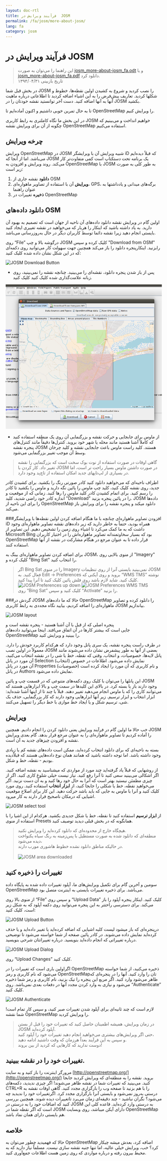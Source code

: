 ```yaml
---
layout: doc-rtl
title: فرآیند ویرایش در  JOSM
permalink: /fa/josm/more-about-josm/
lang: fa
category: josm
---
```


فرآیند ویرایش در JOSM
========================

> این راهنما را می‌توان به صورت [josm_more-about-josm_fa.odt](/files/josm_more-about-josm_fa.odt) و یا [josm_more-about-josm_fa.pdf](/files/josm_more-about-josm_fa.pdf) دانلود کرد.  
> تاریخ بازبینی ۱۳۹۴/۰۴/۳۱  

در بخش قبل شما 
JOSM را نصب کردید و شروع به کشیدن اولین نقطه‌ها، خطوط و شکلها کردید.
تعاریف پیش‌فرض را به این اشیاء اضافه کردید تا اطلاعاتی درباره ماهیت آنها به 
آنها اضافه کنید. دست آخر توانستید نقشه خودتان را در JOSM بکشید.

تا به حال تمرین خوبی داشتیم و اکنون آماده‌ایم تا OpenStreetMap را ویرایش کنیم.

در این بخش ما نگاه کاملتری به رابط کاربری JOSM خواهیم انداخت و می‌بینیم 
که چگونه از آن برای ویرایش نقشه OpenStreetMap استفاده می‌کنیم.

چرخه ویرایش
---------------------
ویرایش OpenStreetMap در JOSM شبیه ویرایش آن با ویرایشگر iD که 
قبلاً دیده‌ایم می‌باشد. اما از آنجا که JOSM یک برنامه تحت دستکتاپ است 
کمی متفاوت‌تر کار می‌کند. روند ویرایش و افزودن به OpenStreetMap با 
JOSM به طور کلی به صورت زیر است:

1. **دانلود** نقشه جاری از OSM
2. **ویرایش** آن با استفاده از تصاویر ماهواره‌ای، GPS، برگه‌های میدانی و یادداشتها به عنوان راهنما
3. **ذخیره** تغییرات در OpenStreetMap

دانلود داده‌های OSM
--------------------
اولین گام در ویرایش نقشه دانلود داده‌های آن ناحیه از جهان است که 
تصمیم به بهبود آن دارید. به یاد داشته باشید که اینکار را هربار که می‌خواهید 
در نقشه تغییری ایجاد کنید بایستی انجام دهید زیرا نقشه دائما توسط کاربران دیگر در حال به‌روزرسانی می‌باشد.

روی “File” درگوشه بالا و چپ JOSM کلیک کرده و سپس "Download from OSM" 
    رابزنید. اینکارپنجره دانلود را باز می‌کند همچنین جهت سهولت کار 
    می‌توانید روی دکمه‌ای که در این شکل نشان داده شده 
    کلیک کنید:

![JOSM Download Button][]

- پس از باز شدن پنجره دانلود، نقشه‌ای را می‌بینید. چنانچه نقشه را نمی‌بینید، روی زبانه علامت‌گذاری شده کلیک کنید
    کلیک کنید.

![JOSM Download Dialog][]

- از ماوس برای جابجایی و حرکت نقشه و بزرگنمایی آن روی یک منطقه استفاده کنید
    که کاملاً آشنا هستید مانند محله یا شهر خود بروید. 
    کنترل‌ها دقیقاً مانند کنترل‌های پنجره نقشه JOSM هستند. کلید راست ماوس 
    باعث جابجایی نقشه و کلید چرخان وسط آن موجب تغییر بزرگنمایی 
    می‌شود.

> گاهی اوقات در صورت استفاده از نوت بوک سخت است که
>بزرگنمایی را نقشه تغییر داد. کار کردن با JOSM در صورت داشتن ماوس بسیار راحت تر است،
>اما در بسیاری از لپ‌تاپهای جدید امکان استفاده از تاچ‌پد وجود دارد.

اطراف ناحیه‌ای که می‌خواهید دانلود کنید کادر صورتی رنگ را بکشید. برای کشیدن کادر جدید، روی نقشه 
    کلیک کنید، کلید چپ ماوس را پائین نگه دارید و ماوس را بکشید تا
    کادر را رسم کنید. برای اتمام کشیدن کادر کلید ماوس  را رها کنید.
زمانی که از موقعیت و اندازه کادر خود راضی شدید، کلید
    "Download" را در پائین پنجره بزنید. JOSM داده‌ها را 
    برای این ناحیه از OpenStreetMap دانلود میکند و پنجره نقشه را برای 
    ویرایش باز می‌کند.

###افزودن تصاویر ماهواره‌ای
چنانچه با ما هنگام اضافه کردن اولین نقطه‌ها با ویرایشگر iD همراه بودید، 
حتماً به خاطر دارید که زیر داده‌های نقشه تصاویر ماهواره‌ای وجود داشت که به ما کمک می‌کرد 
تا اشیاء روی زمین را تشخیص دهیم. این تصاویر از Microsoft Bing بود که 
بسیار سخاوتمندانه تصاویر ماهواره‌اش را در اختیار کاربران OpenStreetMap قرار داده تا به عنوان مرجع 
در هنگام مشارکت در نقشه از آنها استفاده کنند.

برای اضافه کردن تصاویر ماهواره‌ای بینگ به JOSM، از منوی بالایی روی "Imagery" 
    کلیک کرده و "Bing Sat" را انتخاب کنید.

> اگر Bing Sat را در منوی Imagery نمی‌بینید بایستی آنرا 
> از روی تنظیمات JOSM فعال کنید. به Edit -> Preferences بروید و روی آیکنی که
> “WMS TMS” نوشته کلیک کنید. شاید لازم باشد روی فلش پائین کلیک کنید تا آنرا پیدا کنید.
> <br>
>![JOSM Preferences up down][]
>![JOSM Preferences WMS TMS][]
> <br>
> روی “Bing Sat” کلیک کنید و سپس “Activate” را بزنید.


###گردش در JOSM
حالا که ما داده‌های OpenStreetMap را دانلود کرده و تصاویر ماهواره‌ای را اضافه کردیم،
بیایید نگاه مجددی به رابط کاربری JOSM بیاندازیم.

![JOSM layout][]

پنجره اصلی که از قبل با آن آشنا هستید - پنجره نقشه است و  
جایی است که بیشتر کارها در آن اتفاق می‌افتد. اینجا می‌توانید 
داده‌های OpenStreetMap را ببینید و ویرایش کنید.

در طرف راست پنجره نقشه، یک سری پانل وجود دارد که هرکدام 
کاربرد خودش را دارد. معمولاً در اولین نصب JOSM بعضی 
از آنها به طور پیشفرض نشان داده می‌شوند مانند پانل لایه‌ها، خصوصیات، 
و انتخاب. وقتی که نقطه، خط یا شی را در نقشه انتخاب می‌کنید، 
آن مورد در پانل Selection (انتخاب) نمایش داده می‌شود. اطلاعات در خصوص  
آن مورد در پانل Properties (خصوصیات) و نام کاربری که 
آن مورد را ایجاد کرده است در پانل Authors نمایش داده می‌شود.

این پانلها را می‌توان با کلیک روی دکمه‌های متنوعی که 
در قسمت چپ و پائین JOSM وجود دارند باز یا بسته کرد. در بالای این کلیدها در سمت چپ و بالا ابزارهایی هستند که می‌توانند 
کاری را که با ماوس انجام می‌دهید تغییر دهند. قبلاً با چند تا از اینها آشنا شده‌اید:
ابزار انتخاب و ابزار ترسیم. زیر آنها ابزارهایی وجود دارند که کار 
بزرگنمایی، حذف یک شی، ترسیم شکل و یا ایجاد خط موازی 
با خط دیگر را تسهیل می‌کنند.


ویرایش
----
خب حالا ما اولین گام در فرآیند ویرایش یعنی دانلود کردن را انجام دادیم. همچنین 
JOSM را آماده کردیم تا تصاویر ماهواره‌ای را به عنوان مرجع قرار بدهد. گام بعدی ویرایش 
نقشه و افزودن چیزهای جدید به آن است.

بسته به ناحیه‌ای که برای دانلود انتخاب کرده‌اید، ممکن است 
داده‌های نقشه کم یا زیادی وجود داشته باشد. اما توجه داشته باشید که همانند همان نوع 
داده‌هایی هستند که قبلاًدیده بودیم - نقطه، خط و شکل.

از روشهایی که قبلاً یاد گرفته‌اید چند مورد از 
	مواردی که میشناسید به نقشه اضافه کنید. اگر اشکالی می‌بینید سعی کنید تا آنرا رفع کنید.
نیاز نیست خیلی شلوغ  کاری کنید. اگر از چیزی مطمئن نیستید
	بهتر است که آنرا به حال خود رها کنید و به آن دست نزنید.
اگر می‌خواهید نقطه‌، خط یا شکلی را جابجا کنید،
    از **ابزار انتخاب**  استفاده کنید. روی مورد کلیک کنید و آنرا با ماوس 
    به جایی که باید باشد حرکت دهید. این کار برای اصلاح موقعیت اشیایی که 
    درمکان ناصحیح قرار دارند به کار میرود.

![JOSM select tool][]

از **ابزار ترسیم** استفاده کنید تا نقطه، خط یا شکل جدیدی بکشید.
    هرکدام از این اشیا را با استفاده از منوی Presets همانگونه که 
    در بخش قبلی دیدید توصیف کنید. 

> هیچگاه خارج از محدوده‌ای که دانلود کرده‌اید را ویرایش نکنید.  
منطقه‌ای که دانلود شده به صورت مستطیل با پس‌زمینه به رنگ سیاه یکنواخت دیده می‌شود،   
در حالیکه مناطق دانلود نشده خطوط هاشوری مورب دارند. 
> <br>  
> ![JOSM area downloaded][]

تغییرات را ذخیره کنید
--------------
سومین و آخرین گام برای تکمیل ویرایش‌های ما، آپلود تغییرات داده شده 
به پایگاه داده OpenStreetMap می‌باشد. برای ذخیره تغییرات بایستی 
به اینترنت متصل بود.

از منوی بالا روی “File” و سپس روی “Upload Data” کلیک کنید. اینکار 
    پنجره آپلود را باز می‌کند.  برای دسترسی 
    راحتتر به این پنجره می‌توانید روی دکمه آپلود که به شکل زیر است، کلیک کنید:

![JOSM Upload Button][]

درپنجره‌ای که باز  میشود لیست کلیه اشیایی که 
    اضافه کرده‌اید یا تغییر داده‌اید و یا حذف کرده‌اید نمایش داده می‌شوند. در کادر 
    پائین صفحه از شما خواسته می‌شود تا توضیحی درباره تغییراتی که 
    انجام داده‌اید بنویسید. درباره تغییراتتان شرحی بنویسید.

![JOSM Upload Dialog][]

روی “Upload Changes” کلیک کنید.

اگراولین باری است که تغییرات را در OpenStreetMap ذخیره می‌کنید، از شما خواسته می‌شود که 
    نام کاربری و رمز OpenStreetMapتان را وارد کنید.
آنها را در پنجره‌ای که ظاهر می‌شود وارد کنید. اگر مربع 
    این پنجره را تیک بزنید، نام کاربری و رمز شما ذخیره می‌شود و 
    نیازی به وارد کردن مجدد آنها در دفعات بعدی نمی‌باشد. روی “Authenticate” کلیک کنید.

![JOSM Authenticate][]

لازم است که چند ثانیه‌ای برای آپلود شدن تغییرات صبر کنید،
    و سپس کار تمام است! شما نقشه  OpenStreetMap را ویرایش کردید.

> در زمان ویرایش، همیشه اظمینان حاصل کنید که تغییرات خود را قبل از بستن JOSM آپلود کرده‌اید.  
حتی اگر ویرایش‌های بیشتری می‌خواهید انجام دهید تغییرات خود را آپلود کنید،   
و سپس به این فرآیند بعداً هرزمان که وقت داشتید ادامه دهید.  
> دوست ندارید که کارهایی که کردید از بین بروند!

تغییرات خود را در نقشه ببینید.
---------------------------
مرورگر اینترنت را باز کنید و به سایت [http://openstreetmap.org/](http://openstreetmap.org/) بروید.
نقشه را به منطقه‌ای که ویرایش کردید جابجا کنید.
می‌بینید که تغییرات شما در نقشه ظاهر می‌شوند! اگر چیزی ندیدید،
    دکمه‌های CTRL+R را با هم بزنید تا صفحه وب را بارگزاری مجدد کنید. گاهی اوقات 
    نقشه به درستی به‌روز نمی‌شود و بایستی آنرا بارگزاری مجدد کرد.
اگرتغییرات خود را ندیدید چه می‌شود؟ نگران نباشید - چند 
    دقیقه‌ای زمان می‌برد تاتغییرات دیده شوند. همچنین بررسی کنید که 
    اضافات خود را به درستی در JOSM به درستی وارد کرده‌اید. قاعده 
    کلی این است که اگر نقطه شما در JOSM دارای آیکن میباشد، 
    روی وبسایت OpenStreetMap هم بایستی دارای همان نماد باشد.

خلاصه
-------
حالا که فهمیدید چطور می‌توان به OpenStreetMap اضافه کرد، بعدش میشه چیکار کرد؟ خب، ویرایش 
خیلی عالیه، اما تنها جنبه نقشه سازی نیست. مسلماً نیاز دارید که 
به محیط بیرون رفته و درباره مواردی که روی زمین هست اطلاعات 
جمع‌آوری کنید.


[JOSM Download Button]: /images/josm/josm_download-button.png
[JOSM Download Dialog]: /images/josm/josm_download-dialog.png
[JOSM Preferences up down]: /images/josm/josm_preferences-up-down.png
[JOSM Preferences WMS TMS]: /images/josm/josm_preferences-wms-tms.png
[JOSM layout]: /images/josm/josm_layout.png
[JOSM select tool]: /images/josm/josm_select-tool.png
[JOSM area downloaded]: /images/josm/josm_area-downloaded.png
[JOSM Upload Button]: /images/josm/josm_upload-button.png
[JOSM Upload Dialog]: /images/josm/josm_upload-dialog.png
[JOSM Authenticate]: /images/josm/josm_authenticate.png